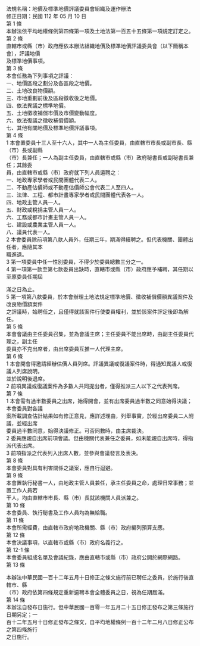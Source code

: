 法規名稱：地價及標準地價評議委員會組織及運作辦法  
修正日期：民國 112 年 05 月 10 日  
第 1 條  
本辦法依平均地權條例第四條第一項及土地法第一百五十五條第一項規定訂定之。  
第 2 條  
直轄市或縣（市）政府應依本辦法組織地價及標準地價評議委員會（以下簡稱本會），評議地價  
及標準地價事項。  
第 3 條  
本會任務為下列事項之評議：  
一、地價區段之劃分及各區段之地價。  
二、土地改良物價額。  
三、市地重劃前後及區段徵收後之地價。  
四、依法異議之標準地價。  
五、土地徵收補償市價及市價變動幅度。  
六、依法復議之徵收補償價額。  
七、其他有關地價及標準地價評議事項。  
第 4 條  
1 本會置委員十三人至十六人，其中一人為主任委員，由直轄市市長或副市長、縣（市）長或副縣  
（市）長兼任；一人為副主任委員，由直轄市或縣（市）政府秘書長或副秘書長兼任；其餘委  
員，由直轄市或縣（市）政府就下列人員遴聘之：  
一、地政專家學者或民間團體代表二人。  
二、不動產估價師或不動產估價師公會代表二人至四人。  
三、法律、工程、都市計畫專家學者或民間團體代表各一人。  
四、地政主管人員一人。  
五、財政或稅捐主管人員一人。  
六、工務或都市計畫主管人員一人。  
七、建設或農業主管人員一人。  
八、議員代表一人。  
2 本會委員除前項第八款人員外，任期三年，期滿得續聘之。但代表機關、團體出任者，應隨其本  
職進退。  
3 第一項委員中任一性別委員，不得少於委員總數三分之一。  
4 第一項第一款至第七款委員出缺時，直轄市或縣（市）政府應予補聘，其任期以至原委員任期屆  


滿之日為止。  
5 第一項第八款委員，於本會辦理土地法規定標準地價、徵收補償價額異議案件及改良物價額案件  
之評議時，始聘任之，且僅得就該案件行使委員權利，並於該案件評定後即為解任。  
第 5 條  
本會會議由主任委員召集，並為會議主席；主任委員不能出席時，由副主任委員代理之，副主任  
委員亦不克出席者，由出席委員互推一人代理主席。  
第 6 條  
1 本會開會得邀請經辦估價人員列席。評議異議或復議案件時，得通知異議人或復議人列席說明，  
並於說明後退席。  
2 前項異議或復議案件為多數人共同提出者，僅得推派三人以下之代表列席。  
第 7 條  
1 本會需有過半數委員之出席，始得開會，並有出席委員過半數之同意始得決議；本會委員對各議  
案所載調查估計結果如有修正意見，應詳述理由，列舉事實，於經出席委員二人附議，並經出席  
委員過半數同意，始得決議修正。可否同數時，由主席裁決。  
2 委員應親自出席前項會議。但由機關代表兼任之委員，如未能親自出席時，得指派代表出席。  
3 前項指派之代表列入出席人數，並參與會議發言及表決。  
第 8 條  
本會委員對具有利害關係之議案，應自行迴避。  
第 9 條  
本會置執行秘書一人，由地政主管人員兼任，承主任委員之命，處理日常事務；並置工作人員若  
干人，均由直轄市市長、縣（市）長就該機關人員派兼之。  
第 10 條  
本會委員、執行秘書及工作人員均為無給職。  
第 11 條  
本會所需經費，由直轄市政府地政機關、縣（市）政府編列預算支應。  
第 12 條  
本會決議事項，以直轄市或縣（市）政府名義行之。  
第 12-1 條  
本會委員組成名單及會議紀錄，應由直轄市或縣（市）政府公開於網際網路。  
第 13 條  


本辦法中華民國一百十二年五月十日修正之條文施行前已聘任之委員，於施行後直轄市、縣  
（市）政府依第四條規定重新遴聘本會全體委員之日，視為任期屆滿。  
第 14 條  
本辦法自發布日施行。但中華民國一百零一年五月二十五日修正發布之第三條施行日期另定；一  
百十二年五月十日修正發布之條文，自平均地權條例一百十二年二月八日修正公布之第四條施行  
之日施行。  


